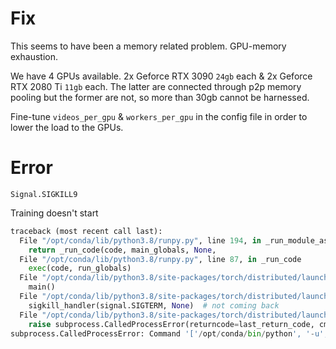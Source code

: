 # Fix

This seems to have been a memory related problem. GPU-memory exhaustion.

We have 4 GPUs available. 2x Geforce RTX 3090 `24gb` each & 2x Geforce RTX 2080 Ti `11gb` each. The latter are connected through p2p memory pooling but the former are not, so more than 30gb cannot be harnessed.

Fine-tune `videos_per_gpu` & `workers_per_gpu` in the config file in order to lower the load to the GPUs.


# Error
`Signal.SIGKILL9`

Training doesn't start

```python
traceback (most recent call last):
  File "/opt/conda/lib/python3.8/runpy.py", line 194, in _run_module_as_main
    return _run_code(code, main_globals, None,
  File "/opt/conda/lib/python3.8/runpy.py", line 87, in _run_code
    exec(code, run_globals)
  File "/opt/conda/lib/python3.8/site-packages/torch/distributed/launch.py", line 340, in <module>
    main()
  File "/opt/conda/lib/python3.8/site-packages/torch/distributed/launch.py", line 326, in main
    sigkill_handler(signal.SIGTERM, None)  # not coming back
  File "/opt/conda/lib/python3.8/site-packages/torch/distributed/launch.py", line 301, in sigkill_handler
    raise subprocess.CalledProcessError(returncode=last_return_code, cmd=cmd)
subprocess.CalledProcessError: Command '['/opt/conda/bin/python', '-u', 'tools/train.py', '--local_rank=3', 'configs/recognition/i3d/i3d_r50_video_32x2x1_tanz_v1.py', '--launcher', 'pytorch', '--work-dir', '../mnt/data_transfer/write/work_dir3/', '--validate']' died with <Signals.SIGKILL: 9>.
```
